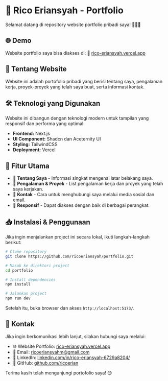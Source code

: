 # 🚀 Rico Eriansyah - Portfolio

Selamat datang di repository website portfolio pribadi saya! 🎨👨‍💻

## 🌐 Demo
Website portfolio saya bisa diakses di:
🔗 [rico-eriansyah.vercel.app](https://rico-eriansyah.vercel.app/)

## 📌 Tentang Website
Website ini adalah portofolio pribadi yang berisi tentang saya, pengalaman kerja, proyek-proyek yang telah saya buat, serta informasi kontak.

## 🛠 Teknologi yang Digunakan
Website ini dibangun dengan teknologi modern untuk tampilan yang responsif dan performa yang optimal:
- **Frontend:** Next.js
- **UI Component:** Shadcn dan Aceternity UI
- **Styling:** TailwindCSS
- **Deployment:** Vercel

## 🎯 Fitur Utama
- 📄 **Tentang Saya** - Informasi singkat mengenai latar belakang saya.
- 💼 **Pengalaman & Proyek** - List pengalaman kerja dan proyek yang telah saya kerjakan.
- 📩 **Kontak** - Cara untuk menghubungi saya melalui media sosial dan email.
- 📱 **Responsif** - Dapat diakses dengan baik di berbagai perangkat.

## 📥 Instalasi & Penggunaan
Jika ingin menjalankan project ini secara lokal, ikuti langkah-langkah berikut:

```sh
# Clone repository
git clone https://github.com/ricoeriansyah/portfolio.git

# Masuk ke direktori project
cd portfolio

# Install dependencies
npm install

# Jalankan project
npm run dev
```

Setelah itu, buka browser dan akses `http://localhost:5173/`.

## 📧 Kontak
Jika ingin berkomunikasi lebih lanjut, silakan hubungi saya melalui:
- 🌐 Website Portfolio: [rico-eriansyah.vercel.app](https://rico-eriansyah.vercel.app/)
- 📩 Email: [ricoeriansyahm@gmail.com](mailto:ricoeriansyahm@gmail.com)
- 💼 LinkedIn: [linkedin.com/in/rico-eriansyah-6729a8204/](https://www.linkedin.com/in/rico-eriansyah-6729a8204/)
- 🐙 GitHub: [github.com/ricoerian](https://github.com/ricoeriansyah)

Terima kasih telah mengunjungi portofolio saya! 😊

